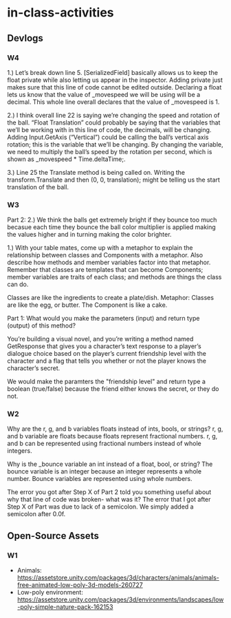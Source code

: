 # in-class-activities
## Devlogs

### W4
1.) Let’s break down line 5. [SerializedField] basically allows us to keep the float private while also letting us appear in the inspector. Adding private just makes sure that this line of code cannot be edited outside. Declaring a float lets us know that the value of _movespeed we will be using will be a decimal. This whole line overall declares that the value of _movespeed is 1.

2.) I think overall line 22 is saying we’re changing the speed and rotation of the ball. “Float Translation” could probably be saying that the variables that we’ll be working with in this line of code, the decimals, will be changing. Adding Input.GetAxis (“Vertical”) could be calling the ball’s vertical axis rotation; this is the variable that we’ll be changing. By changing the variable, we need to multiply the ball’s speed by the rotation per second, which is shown as _movespeed * Time.deltaTime;.

3.) Line 25 the Translate method is being called on. Writing the transform.Translate and then (0, 0, translation); might be telling us the start translation of the ball.

### W3
Part 2:
2.) We think the balls get extremely bright if they bounce too much becasue each time they bounce the ball color multiplier is applied making the values higher and in turning making the color brighter.

1.) With your table mates, come up with a metaphor to explain the relationship between classes and Components with a metaphor. Also describe how methods and member variables factor into that metaphor.  Remember that classes are templates that can become Components; member variables are traits of each class; and methods are things the class can do.

Classes are like the ingredients to create a plate/dish. Metaphor: Classes are like the egg, or butter. The Component is like a cake.


Part 1: What would you make the parameters (input) and return type (output) of this method?

You’re building a visual novel, and you’re writing a method named GetResponse that gives you a character’s text response to a player’s dialogue choice based on the player’s current friendship level with the character and a flag that tells you whether or not the player knows the character’s secret.

We would make the paramters the "friendship level" and return type a boolean (true/false) because the friend either knows the secret, or they do not.
### W2
Why are the r, g, and b variables floats instead of ints, bools, or strings?
r, g, and b variable are floats because floats represent fractional numbers. r, g, and b can be represented using fractional numbers instead of whole integers.

Why is the _bounce variable an int instead of a float, bool, or string?
The bounce variable is an integer because an integer represents a whole number. Bounce variables are represented using whole numbers. 

The error you got after Step X of Part 2 told you something useful about why that line of code was broken- what was it?
The error that I got after Step X of Part was due to lack of a semicolon. We simply added a semicolon after 0.0f.

## Open-Source Assets
### W1
- Animals: https://assetstore.unity.com/packages/3d/characters/animals/animals-free-animated-low-poly-3d-models-260727 
- Low-poly environment: https://assetstore.unity.com/packages/3d/environments/landscapes/low-poly-simple-nature-pack-162153 

